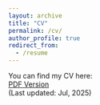 ```yaml
---
layout: archive
title: "CV"
permalink: /cv/
author_profile: true
redirect_from:
  - /resume
---
```


 You can find my CV here:<br>
[PDF Version](/files/CV_Marius_Kroeper_en.pdf) <br>
(Last updated: Jul, 2025)
